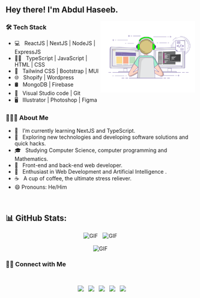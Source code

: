 <h2> Hey there! I'm Abdul Haseeb.</h2>
<img align="right" alt="GIF" src="https://raw.githubusercontent.com/devSouvik/devSouvik/master/gif3.gif" width="50%"/>

<h3>🛠 Tech Stack</h3>

- 💻 &nbsp; ReactJS | NextJS | NodeJS | ExpressJS
- 👨‍💻 &nbsp; TypeScript | JavaScript | HTML | CSS
- 💅 &nbsp; Tailwind CSS | Bootstrap | MUI
- 🌐 &nbsp; Shopify | Wordpress
- 🛢 &nbsp; MongoDB | Firebase
- 🔧 &nbsp; Visual Studio code | Git
- 🖥 &nbsp; Illustrator | Photoshop | Figma

<h3> 👨🏻‍💻 About Me </h3>

- 🔭 &nbsp; I’m currently learning NextJS and TypeScript.
- 🤔 &nbsp; Exploring new technologies and developing software solutions and quick hacks.
- 🎓 &nbsp; Studying Computer Science, computer programming and Mathematics.
- 💼 &nbsp; Front-end and back-end web developer.
- 🌱 &nbsp; Enthusiast in Web Development and Artificial Intelligence .
- ☕ &nbsp; A cup of coffee, the ultimate stress reliever. 
- 😄 Pronouns: He/Him

<br>

## 📊 GitHub Stats:

<div align="center">
  <span><img alt="GIF" src="https://github-readme-streak-stats.herokuapp.com?user=realg701" width="51%"/></span>
  <span><img src="./aligner.png" height=0 width=1% /></span> <!--invisible-->
  <span><img alt="GIF" src="https://github-readme-stats.vercel.app/api?username=realg701" width="46%"/></span>
  </br>
  </br>
  <img alt="GIF" src="https://github-readme-stats.vercel.app/api/top-langs/?username=realg701&layout=compact&text_color=daf7dc&bg_color=151515" width="50%" max-width="500px"/>
</div>

<h3> 🤝🏻 Connect with Me </h3>
</br>
<p align="center">
&nbsp; <a href="https://twitter.com/realg701/" target="_blank" rel="noopener noreferrer"><img src="https://img.icons8.com/?size=100&id=6Fsj3rv2DCmG&format=png&color=ffffff" width="50" /></a>  
&nbsp; <a href="https://www.instagram.com/en_ediut/" target="_blank" rel="noopener noreferrer"><img src="https://img.icons8.com/?size=100&id=32292&format=png&color=ffffff" width="50" /></a> 
&nbsp; <a href="https://www.facebook.com/realg701" target="_blank" rel="noopener noreferrer"><img src="https://img.icons8.com/?size=100&id=118468&format=png&color=ffffff" width="50" /></a>  
&nbsp; <a href="https://www.linkedin.com/in/abdul-haseeb-6283a9275/" target="_blank" rel="noopener noreferrer"><img src="https://img.icons8.com/?size=100&id=447&format=png&color=ffffff" width="50" /></a>
&nbsp; <a href="mailto:realg701@gmail.com" target="_blank" rel="noopener noreferrer"><img src="https://img.icons8.com/?size=100&id=rUgzXdXFnhmg&format=png&color=ffffff"  width="50" /></a>
</p>

